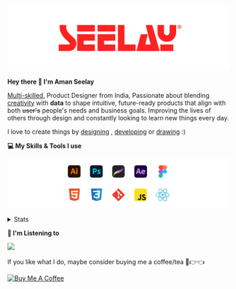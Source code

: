 [![banner](./images/seelay.svg)](https://www.seelay.in)

**Hey there 👋 I'm Aman Seelay**

[Multi-skilled](https://www.seelay.in/#skills), Product Designer from India, Passionate about blending [creativity](https://illustrations.seelay.in) with <b>data</b> to shape intuitive, future-ready products that align with both <s>user's</s> people's needs and business goals. Improving the lives of others through design and constantly looking to learn new things every day.

I love to create things by [designing](https://www.seelay.in/#work) , [developing](https://www.seelay.in/#projects) or [drawing](https://art.seelay.in) :)

**💻 My Skills & Tools I use**

[![banner](./images/skills&tools.svg)](https://www.seelay.in/about)

<details>
  <summary>Stats</summary>

---

<!--START_SECTION:waka-->
![Profile Views](http://img.shields.io/badge/Profile%20Views-0-blue)

**🐱 My GitHub Data** 

> 📦 825.0 kB Used in GitHub's Storage 
 > 
> 🏆 1,709 Contributions in the Year 2025
 > 
> 💼 Opted to Hire
 > 
> 📜 1 Public Repository 
 > 
> 🔑 27 Private Repository 
 > 
**I'm a Night 🦉** 

```text
🌞 Morning                576 commits         ███░░░░░░░░░░░░░░░░░░░░░░   12.23 % 
🌆 Daytime                575 commits         ███░░░░░░░░░░░░░░░░░░░░░░   12.21 % 
🌃 Evening                1482 commits        ████████░░░░░░░░░░░░░░░░░   31.46 % 
🌙 Night                  2077 commits        ███████████░░░░░░░░░░░░░░   44.10 % 
```
📅 **I'm Most Productive on Sunday** 

```text
Monday                   634 commits         ███░░░░░░░░░░░░░░░░░░░░░░   13.46 % 
Tuesday                  718 commits         ████░░░░░░░░░░░░░░░░░░░░░   15.24 % 
Wednesday                655 commits         ███░░░░░░░░░░░░░░░░░░░░░░   13.91 % 
Thursday                 632 commits         ███░░░░░░░░░░░░░░░░░░░░░░   13.42 % 
Friday                   494 commits         ███░░░░░░░░░░░░░░░░░░░░░░   10.49 % 
Saturday                 699 commits         ████░░░░░░░░░░░░░░░░░░░░░   14.84 % 
Sunday                   878 commits         █████░░░░░░░░░░░░░░░░░░░░   18.64 % 
```


📊 **This Week I Spent My Time On** 

```text
🕑︎ Time Zone: Asia/Kolkata

💬 Programming Languages: 
Other                    14 hrs 52 mins      ████████████████████░░░░░   80.86 % 
JavaScript               3 hrs 17 mins       ████░░░░░░░░░░░░░░░░░░░░░   17.86 % 
Markdown                 12 mins             ░░░░░░░░░░░░░░░░░░░░░░░░░   01.16 % 
Python                   1 min               ░░░░░░░░░░░░░░░░░░░░░░░░░   00.11 % 
JSON                     0 secs              ░░░░░░░░░░░░░░░░░░░░░░░░░   00.01 % 

🔥 Editors: 
Chrome                   14 hrs 55 mins      ████████████████████░░░░░   80.95 % 
Cursor                   2 hrs 35 mins       ████░░░░░░░░░░░░░░░░░░░░░   14.02 % 
VS Code                  28 mins             █░░░░░░░░░░░░░░░░░░░░░░░░   02.60 % 
Edge                     26 mins             █░░░░░░░░░░░░░░░░░░░░░░░░   02.43 % 

💻 Operating System: 
Windows                  18 hrs 24 mins      █████████████████████████   100.00 % 
```

**I Mostly Code in JavaScript** 

```text
JavaScript               17 repos            ███████████████░░░░░░░░░░   58.62 % 
TypeScript               5 repos             ████░░░░░░░░░░░░░░░░░░░░░   17.24 % 
HTML                     4 repos             ███░░░░░░░░░░░░░░░░░░░░░░   13.79 % 
Java                     2 repos             ██░░░░░░░░░░░░░░░░░░░░░░░   06.90 % 
Astro                    1 repo              █░░░░░░░░░░░░░░░░░░░░░░░░   03.45 % 
```




 Last Updated on 30/07/2025 07:00:12 UTC
<!--END_SECTION:waka-->

---

 </details>

**🎵 I'm Listening to**

<object data="https://now-play.vercel.app/api/generate?uid=7a17a86e-d6b7-43b5-8d9c-1d6dae42a779" >

  <img src="https://now-play.vercel.app/api/generate?uid=7a17a86e-d6b7-43b5-8d9c-1d6dae42a779" />

</object>

If you like what I do, maybe consider buying me a coffee/tea 🥺👉👈

<a href="https://www.buymeacoffee.com/seelay" target="_blank"><img src="https://cdn.buymeacoffee.com/buttons/v2/default-red.png" alt="Buy Me A Coffee" width="150" ></a>

